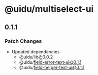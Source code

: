 # @uidu/multiselect-ui

## 0.1.1

### Patch Changes

- Updated dependencies
  - @uidu/lib@0.0.2
  - @uidu/field-error-text-ui@0.1.1
  - @uidu/field-helper-text-ui@0.1.1
